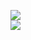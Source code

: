[![](https://img.shields.io/badge/Made%20With-Github%20Spray-lightgrey.svg?style=for-the-badge&logo=github)](https://github.com/Annihil/github-spray#23117)  
[![](https://i.imgur.com/2DrTn0Z.gif)](https://github.com/Annihil/github-spray)